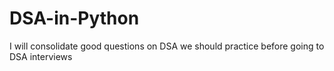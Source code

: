 # DSA-in-Python
I will consolidate good questions on DSA we should practice before going to DSA interviews
